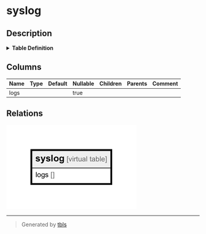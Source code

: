 # syslog

## Description


<details>
<summary><strong>Table Definition</strong></summary>

```sql
CREATE VIRTUAL TABLE syslog USING fts3(logs)
```

</details>


## Columns

| Name | Type | Default | Nullable | Children | Parents | Comment |
| ---- | ---- | ------- | -------- | -------- | ------- | ------- |
| logs |  |  | true |  |  |  |







## Relations

![er](syslog.png)

---

> Generated by [tbls](https://github.com/k1LoW/tbls)
